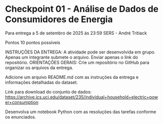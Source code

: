 # Checkpoint 01 - Análise de Dados de Consumidores de Energia

Para entrega a 5 de setembro de 2025 às 23:59
SERS - André Tritiack

Pontos
10 pontos possíveis

INSTRUÇÕES DA ENTREGA:
A atividade pode ser desenvolvida em grupo.
Apenas um integrante submete o arquivo.
Enviar apenas o link do repositório.
ORIENTAÇÕES GERAIS:
Crie um repositório no GitHub para organizar os arquivos da entrega.

Adicione um arquivo README.md com as instruções da entrega e informações detalhadas do dataset.

Link para download do conjunto de dados:
https://archive.ics.uci.edu/dataset/235/individual+household+electric+power+consumption

Desenvolva um notebook Python com as resoluções das tarefas conforme os enunciados.
